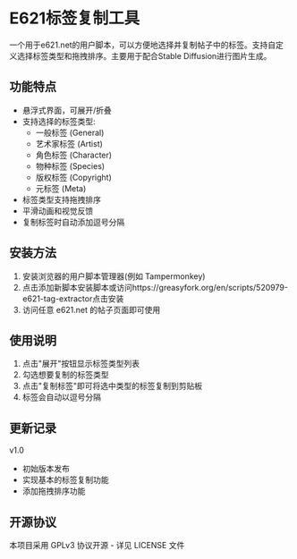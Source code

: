 # E621标签复制工具

一个用于e621.net的用户脚本，可以方便地选择并复制帖子中的标签。支持自定义选择标签类型和拖拽排序。主要用于配合Stable Diffusion进行图片生成。

## 功能特点

- 悬浮式界面，可展开/折叠
- 支持选择的标签类型:
  - 一般标签 (General)
  - 艺术家标签 (Artist) 
  - 角色标签 (Character)
  - 物种标签 (Species)
  - 版权标签 (Copyright)
  - 元标签 (Meta)
- 标签类型支持拖拽排序
- 平滑动画和视觉反馈
- 复制标签时自动添加逗号分隔

## 安装方法

1. 安装浏览器的用户脚本管理器(例如 Tampermonkey)
2. 点击添加新脚本安装脚本或访问https://greasyfork.org/en/scripts/520979-e621-tag-extractor点击安装
3. 访问任意 e621.net 的帖子页面即可使用

## 使用说明

1. 点击"展开"按钮显示标签类型列表
2. 勾选想要复制的标签类型
3. 点击"复制标签"即可将选中类型的标签复制到剪贴板
4. 标签会自动以逗号分隔

## 更新记录

v1.0
- 初始版本发布
- 实现基本的标签复制功能
- 添加拖拽排序功能

## 开源协议

本项目采用 GPLv3 协议开源 - 详见 LICENSE 文件
